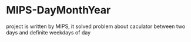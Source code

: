 # MIPS-DayMonthYear
project is written by MIPS,  it solved problem about caculator between two days and definite weekdays of day
